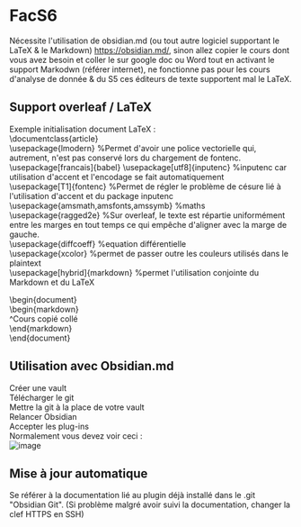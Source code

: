 # FacS6
Nécessite l'utilisation de obsidian.md (ou tout autre logiciel supportant le LaTeX & le Markdown) https://obsidian.md/, sinon allez copier le cours dont vous avez besoin et coller le sur google doc ou Word tout en activant le support Markodwn (référer internet), ne fonctionne pas pour les cours d'analyse de donnée & du S5 ces éditeurs de texte supportent mal le LaTeX.

## Support overleaf / LaTeX   
Exemple initialisation document LaTeX :  
\documentclass{article}  
\usepackage{lmodern} %Permet d'avoir une police vectorielle qui, autrement, n'est pas conservé lors du chargement de fontenc.  
\usepackage[francais]{babel} 
\usepackage[utf8]{inputenc} %inputenc car utilisation d'accent et l'encodage se fait automatiquement    
\usepackage[T1]{fontenc} %Permet de régler le problème de césure lié à l'utilisation d'accent et du package inputenc  
\usepackage{amsmath,amsfonts,amssymb} %maths  
\usepackage{ragged2e} %Sur overleaf, le texte est répartie uniformément entre les marges en tout temps ce qui empêche d'aligner avec la marge de gauche.   
\usepackage{diffcoeff}  %equation différentielle  
\usepackage{xcolor} %permet de passer outre les couleurs utilisés dans le plaintext  
\usepackage[hybrid]{markdown} %permet l'utilisation conjointe du Markdown et du LaTeX  
  
\begin{document}  
\begin{markdown}  
^Cours copié collé  
\end{markdown}  
\end{document}  
 
## Utilisation avec Obsidian.md  
Créer une vault   
Télécharger le git   
Mettre la git à la place de votre vault  
Relancer Obsidian  
Accepter les plug-ins  
Normalement vous devez voir ceci :   
![image](https://user-images.githubusercontent.com/115942285/218880631-6af1a44e-3e93-4492-8984-b8280f8873f9.png)



## Mise à jour automatique
Se référer à la documentation lié au plugin déjà installé dans le .git "Obsidian Git".
(Si problème malgré avoir suivi la documentation, changer la clef HTTPS en SSH)
